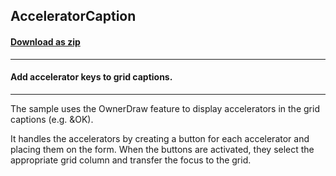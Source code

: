 ## AcceleratorCaption
#### [Download as zip](https://grapecity.github.io/DownGit/#/home?url=https://github.com/GrapeCity/ComponentOne-WinForms-Samples/tree/master/NetFramework\FlexGrid\CS\AcceleratorCaption)
____
#### Add accelerator keys to grid captions.
____
The sample uses the OwnerDraw feature to display accelerators in the grid captions (e.g. &OK).

It handles the accelerators by creating a button for each accelerator and placing them on the form. When the buttons are activated, 
they select the appropriate grid column and transfer the focus to the grid.
